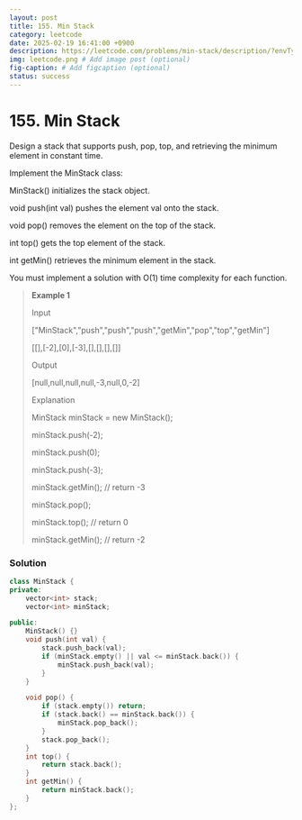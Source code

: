 ```yaml
---
layout: post
title: 155. Min Stack
category: leetcode
date: 2025-02-19 16:41:00 +0900
description: https://leetcode.com/problems/min-stack/description/?envType=study-plan-v2&envId=top-interview-150
img: leetcode.png # Add image post (optional)
fig-caption: # Add figcaption (optional)
status: success
---
```



# 155. Min Stack

Design a stack that supports push, pop, top, and retrieving the minimum element in constant time.

Implement the MinStack class:

MinStack() initializes the stack object.

void push(int val) pushes the element val onto the stack.

void pop() removes the element on the top of the stack.

int top() gets the top element of the stack.

int getMin() retrieves the minimum element in the stack.

You must implement a solution with O(1) time complexity for each function.

 

> **Example 1**
> 
> Input
> 
> ["MinStack","push","push","push","getMin","pop","top","getMin"]
> 
> [[],[-2],[0],[-3],[],[],[],[]]
> 
> Output
> 
> [null,null,null,null,-3,null,0,-2]
> 
> Explanation
> 
> MinStack minStack = new MinStack();
> 
> minStack.push(-2);
> 
> minStack.push(0);
> 
> minStack.push(-3);
> 
> minStack.getMin(); // return -3
> 
> minStack.pop();
> 
> minStack.top();    // return 0
> 
> minStack.getMin(); // return -2


### Solution

```cpp
class MinStack {
private:
    vector<int> stack;   
    vector<int> minStack;  

public:
    MinStack() {}
    void push(int val) {
        stack.push_back(val);
        if (minStack.empty() || val <= minStack.back()) {
            minStack.push_back(val);
        }
    }

    void pop() {
        if (stack.empty()) return;
        if (stack.back() == minStack.back()) {
            minStack.pop_back(); 
        }
        stack.pop_back();
    }
    int top() {
        return stack.back();
    }
    int getMin() {
        return minStack.back();
    }
};

```